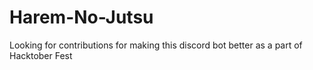 # Harem-No-Jutsu

Looking for contributions for making this discord bot better as a part of Hacktober Fest
